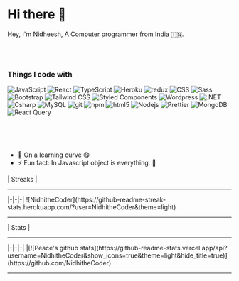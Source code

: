 # Hi there 👋

 Hey, I'm Nidheesh, A Computer programmer from India 🇮🇳.

<br>
<br>

<h3>Things I code with</h3>
<p>
  <img alt="JavaScript" src="https://img.shields.io/badge/-JavaScript-45b8d8?style=flat-square&logo=javascript&logoColor=white" /> 
  <img alt="React" src="https://img.shields.io/badge/-React-45b8d8?style=flat-square&logo=react&logoColor=white" />
  <img alt="TypeScript" src="https://img.shields.io/badge/-TypeScript-007ACC?style=flat-square&logo=typescript&logoColor=white" />
  <img alt="Heroku" src="https://img.shields.io/badge/-Heroku-430098?style=flat-square&logo=heroku&logoColor=white" />
  <img alt="redux" src="https://img.shields.io/badge/-Redux-764ABC?style=flat-square&logo=redux&logoColor=white" />
  <img alt="CSS" src="https://img.shields.io/badge/-CSS-brightgreen?style=flat-square&logo=mongodb&logoColor=white" />
  <img alt="Sass" src="https://img.shields.io/badge/-Sass-CC6699?style=flat-square&logo=sass&logoColor=white" />
  <img alt="Bootstrap" src="https://img.shields.io/badge/-bootstrap-CC6699?style=flat-square&logo=bootstrap&logoColor=white" />
  <img alt="Tailwind CSS" src="https://img.shields.io/badge/-TailwindCSS-CC6699?style=flat-square&logo=tailwindcss&logoColor=white" />
  <img alt="Styled Components" src="https://img.shields.io/badge/-Styled_Components-db7092?style=flat-square&logo=styled-components&logoColor=white" />
  <img alt="Wordpress" src="https://img.shields.io/badge/-Wordpress-db7092?style=flat-square&logo=wordpress&logoColor=white" />
  <img alt=".NET" src="https://img.shields.io/badge/-DotNet-007ACC?style=flat-square&logo=dotnet&logoColor=white" />
  <img alt="Csharp" src="https://img.shields.io/badge/-Csharp-007ACC?style=flat-square&logo=csharp&logoColor=white" />
  <img alt="MySQL" src="https://img.shields.io/badge/-MySQL-007ACC?style=flat-square&logo=mysql&logoColor=white" />
  <img alt="git" src="https://img.shields.io/badge/-Git-F05032?style=flat-square&logo=git&logoColor=white" />
  <img alt="npm" src="https://img.shields.io/badge/-NPM-CB3837?style=flat-square&logo=npm&logoColor=white" />
  <img alt="html5" src="https://img.shields.io/badge/-HTML5-E34F26?style=flat-square&logo=html5&logoColor=white" />
  <img alt="Nodejs" src="https://img.shields.io/badge/-Nodejs-43853d?style=flat-square&logo=Node.js&logoColor=white" />
  <img alt="Prettier" src="https://img.shields.io/badge/-Prettier-F7B93E?style=flat-square&logo=prettier&logoColor=white" />
  <img alt="MongoDB" src="https://img.shields.io/badge/-MongoDB-13aa52?style=flat-square&logo=mongodb&logoColor=white" />
  <img alt="React Query" src="https://img.shields.io/badge/-ReactQuery-CC6699?style=flat-square&logo=reactquery&logoColor=white" />
</p>

<br>
<br>
<br>

- 🌱 On a learning curve :yum:
- ⚡ Fun fact: In Javascript object is everything. :key: 
<!--
**NidhitheCoder/NidhitheCoder** is a ✨ _special_ ✨ repository because its `README.md` (this file) appears on your GitHub profile.

Here are some ideas to get you started:

- 🔭 I’m currently working on ...
- 🌱 I’m currently learning ...
- 👯 I’m looking to collaborate on ...
- 🤔 I’m looking for help with ...
- 💬 Ask me about ...
- 📫 How to reach me: ...
- 😄 Pronouns: ...
- ⚡ Fun fact: ...
-->

| Streaks |
<hr>
|-|-|-|
![NidhitheCoder](https://github-readme-streak-stats.herokuapp.com/?user=NidhitheCoder&theme=light)
<hr>
| Stats |
<hr>
|-|-|-|
|[![Peace's github stats](https://github-readme-stats.vercel.app/api?username=NidhitheCoder&show_icons=true&theme=light&hide_title=true)](https://github.com/NidhitheCoder)
<hr>